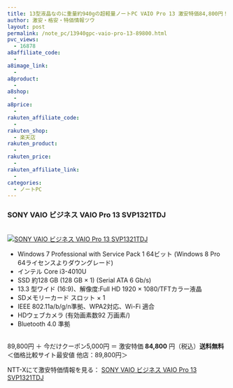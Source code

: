 ```yaml
---
title: 13型液晶なのに重量約940gの超軽量ノートPC VAIO Pro 13 激安特価84,800円！送料無料！
author: 激安・格安・特価情報ツウ
layout: post
permalink: /note_pc/13940gpc-vaio-pro-13-89800.html
pvc_views:
  - 16878
a8affiliate_code:
  -
a8image_link:
  -
a8product:
  -
a8shop:
  -
a8price:
  -
rakuten_affiliate_code:
  -
rakuten_shop:
  - 楽天店
rakuten_product:
  -
rakuten_price:
  -
rakuten_affiliate_link:
  -
categories:
  - ノートPC
---
```

### SONY VAIO ビジネス VAIO Pro 13 SVP1321TDJ

<div class="img-bg2 img_L">
  <a href="//px.a8.net/svt/ejp?a8mat=ZYP6S+8IMA3E+S1Q+BWGDT&#038;a8ejpredirect=//nttxstore.jp/_II_SN14539631" target="_blank"><br /> <img border="0" alt="SONY VAIO ビジネス VAIO Pro 13 SVP1321TDJ" src="//i2.wp.com/image.nttxstore.jp/l2_images/S/SN/SN14539631.jpg?w=120" data-recalc-dims="1" /></a>
</div>

<!--more-->

  * Windows 7 Professional with Service Pack 1 64ビット (Windows 8 Pro 64ライセンスよりダウングレード)
  * インテル Core i3-4010U
  * SSD 約128 GB (128 GB × 1) (Serial ATA 6 Gb/s)
  * 13.3 型ワイド (16:9)、解像度:Full HD 1920 × 1080/TFTカラー液晶
  * SDメモリーカード スロット × 1
  * IEEE 802.11a/b/g/n準拠、WPA2対応、Wi-Fi 適合
  * HDウェブカメラ (有効画素数92 万画素/)
  * Bluetooth 4.0 準拠

<br clear="all" />89,800円 ＋ 今だけクーポン5,000円 ＝ 激安特価 <span class="tokka-price"><strong>84,800</strong></span> 円（税込）**送料無料**
＜価格比較サイト最安値 他店：89,800円＞

NTT-Xにて激安特価情報を見る： <span class="fs150p"><a href="//px.a8.net/svt/ejp?a8mat=ZYP6S+8IMA3E+S1Q+BWGDT&#038;a8ejpredirect=//nttxstore.jp/_II_SN14539631" target="_blank">SONY VAIO ビジネス VAIO Pro 13 SVP1321TDJ</a></span>